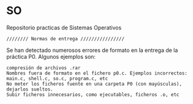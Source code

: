 # SO
Repositorio practicas de Sistemas Operativos



	//////// Normas de entrega ////////////////  

Se han detectado numerosos errores de formato en la entrega de la práctica P0. Algunos ejemplos son:  

    compresión de archivos .rar  
    Nombres fuera de formato en el fichero p0.c. Ejemplos incorrectos: main.c, shell.c, so.c, program.c, etc  
    No meter los ficheros fuente en una carpeta P0 (con mayúsculas), dejarlos sueltos.  
    Subir ficheros innecesarios, como ejecutables, ficheros .o, etc  
